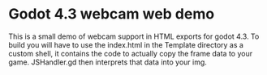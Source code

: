 # Godot 4.3 webcam web demo

This is a small demo of webcam support in HTML exports for godot 4.3.
To build you will have to use the index.html in the Template directory as a custom shell, it contains the code to actually copy the frame data to your game.
JSHandler.gd then interprets that data into your img.

